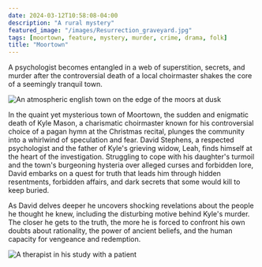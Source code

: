 ```yaml
---
date: 2024-03-12T10:58:08-04:00
description: "A rural mystery"
featured_image: "/images/Resurrection_graveyard.jpg" 
tags: [moortown, feature, mystery, murder, crime, drama, folk]
title: "Moortown"
---
```


A psychologist becomes entangled in a web of superstition, secrets, and murder after the controversial death of a local choirmaster shakes the core of a seemingly tranquil town.

![An atmospheric english town on the edge of the moors at dusk](/images/Moortown_view.jpg)

In the quaint yet mysterious town of Moortown, the sudden and enigmatic death of Kyle Mason, a charismatic choirmaster known for his controversial choice of a pagan hymn at the Christmas recital, plunges the community into a whirlwind of speculation and fear. David Stephens, a respected psychologist and the father of Kyle's grieving widow, Leah, finds himself at the heart of the investigation. Struggling to cope with his daughter's turmoil and the town's burgeoning hysteria over alleged curses and forbidden lore, David embarks on a quest for truth that leads him through hidden resentments, forbidden affairs, and dark secrets that some would kill to keep buried.

As David delves deeper he uncovers shocking revelations about the people he thought he knew, including the disturbing motive behind Kyle's murder. The closer he gets to the truth, the more he is forced to confront his own doubts about rationality, the power of ancient beliefs, and the human capacity for vengeance and redemption.

![A therapist in his study with a patient](/images/Moortown_Davidroom.jpg)
